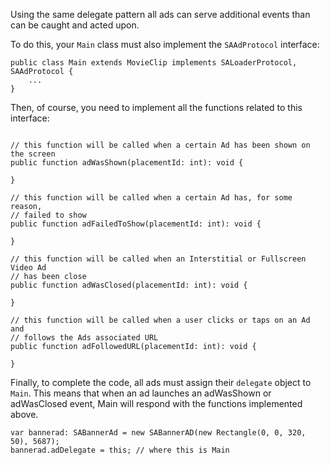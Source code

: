 Using the same delegate pattern all ads can serve additional events than can be caught and acted upon.

To do this, your `Main` class must also implement the `SAAdProtocol` interface:

```
public class Main extends MovieClip implements SALoaderProtocol, SAAdProtocol {
	...
}
``` 

Then, of course, you need to implement all the functions related to this interface:

```

// this function will be called when a certain Ad has been shown on the screen
public function adWasShown(placementId: int): void {
	
}

// this function will be called when a certain Ad has, for some reason,
// failed to show
public function adFailedToShow(placementId: int): void {
	
}

// this function will be called when an Interstitial or Fullscreen Video Ad
// has been close
public function adWasClosed(placementId: int): void {
	
}

// this function will be called when a user clicks or taps on an Ad and 
// follows the Ads associated URL
public function adFollowedURL(placementId: int): void {
	
}

```

Finally, to complete the code, all ads must assign their `delegate` object to `Main`. This means that when an ad launches an adWasShown or adWasClosed event, Main will respond with the functions implemented above.

```
var bannerad: SABannerAd = new SABannerAD(new Rectangle(0, 0, 320, 50), 5687);
bannerad.adDelegate = this; // where this is Main

```